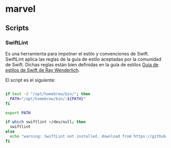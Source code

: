 # marvel


## Scripts

### SwiftLint

Es una herramienta para impotner el estilo y convenciones de Swift. SwiftLint aplica las reglas de la guia de estilo aceptadas por la comunidad de Swift. Dichas reglas están bien definidas en la guía de estilos [Guia de estilos de Swift de Ray Wenderlich](https://github.com/raywenderlich/swift-style-guide).

El script es el siguiente:


```bash

if test -d "/opt/homebrew/bin/"; then
  PATH="/opt/homebrew/bin/:${PATH}"
fi

export PATH

if which swiftlint >/dev/null; then
  swiftlint
else
  echo "warning: SwiftLint not installed, download from https://github.com/realm/SwiftLint"
fi

```